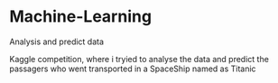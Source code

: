 # Machine-Learning
Analysis and predict data

Kaggle competition, where i tryied to analyse the data and predict the passagers who went transported in a SpaceShip named as Titanic
